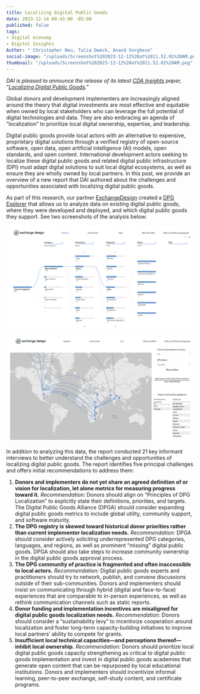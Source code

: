 ```yaml
---
title: Localizing Digital Public Goods
date: 2023-12-14 08:43:00 -05:00
published: false
tags:
- digital economy
- Digital Insights
Author: " Christopher Neu, Talia Dweck, Anand Varghese"
social-image: "/uploads/Screenshot%202023-12-12%20at%2011.52.01%20AM.png"
thumbnail: "/uploads/Screenshot%202023-12-12%20at%2011.52.01%20AM.png"
---
```


*DAI is pleased to announce the release of its latest [CDA Insights](https://www.dai.com/our-work/solutions/digital-acceleration-solutions/cda-insights) paper, "[Localizing Digital Public Goods](https://dai-assets.s3.amazonaws.com/Localizing%20Digital%20Public%20Goods.pdf)."*

Global donors and development implementers are increasingly aligned around the theory that digital investments are most effective and equitable when owned by local stakeholders who can leverage the full potential of digital technologies and data. They are also embracing an agenda of “localization” to prioritize local digital ownership, expertise, and leadership. 

Digital public goods provide local actors with an alternative to expensive, proprietary digital solutions through a verified registry of open-source software, open data, open artificial intelligence (AI) models, open standards, and open content. International development actors seeking to localize these digital public goods and related digital public infrastructure (DPI) must adapt digital solutions to suit local digital ecosystems, as well as ensure they are wholly owned by local partners. In this post, we provide an overview of a new report that DAI authored about the challenges and opportunities associated with localizing digital public goods.

As part of this research, our partner [ExchangeDesign](https://www.exchange.design/) created a [DPG Explorer](https://www.exchange.design/dpgs-explorer) that allows us to analyze data on existing digital public goods, where they were developed and deployed, and which digital public goods they support. See two screenshots of the analysis below:

![Screenshot 2023-12-12 at 11.50.02 AM.png](/uploads/Screenshot%202023-12-12%20at%2011.50.02%20AM.png) 

![Screenshot 2023-12-12 at 11.51.15 AM.png](/uploads/Screenshot%202023-12-12%20at%2011.51.15%20AM.png) 

In addition to analyzing this data, the report conducted 21 key informant interviews to better understand the challenges and opportunities of localizing digital public goods. The report identifies five principal challenges and offers initial recommendations to address them: 

1. **Donors and implementers do not yet share an agreed definition of or vision for localization, let alone metrics for measuring progress toward it.** *Recommendation:* Donors should align on “Principles of DPG Localization” to explicitly state their definitions, priorities, and targets. The Digital Public Goods Alliance (DPGA) should consider expanding digital public goods metrics to include global utility, community support, and software maturity. 
1. **The DPG registry is skewed toward historical donor priorities rather than current implementer localization needs.** *Recommendation:* DPGA should consider actively soliciting underrepresented DPG categories, languages, and regions, as well as prominent “missing” digital public goods. DPGA should also take steps to increase community ownership in the digital public goods approval process. 
1. **The DPG community of practice is fragmented and often inaccessible to local actors.** *Recommendation:* Digital public goods experts and practitioners should try to network, publish, and convene discussions outside of their sub-communities. Donors and implementers should insist on communicating through hybrid (digital and face-to-face) experiences that are comparable to in-person experiences, as well as rethink communication channels such as static reports. 
1. **Donor funding and implementation incentives are misaligned for digital public goods localization needs.** *Recommendation:* Donors should consider a “sustainability levy” to incentivize cooperation around localization and foster long-term capacity-building initiatives to improve local partners’ ability to compete for grants.
1. **Insufficient local technical capacities—and perceptions thereof—inhibit local ownership.** *Recommendation:* Donors should prioritize local digital public goods capacity strengthening as critical to digital public goods implementation and invest in digital public goods academies that generate open content that can be repurposed by local educational institutions. Donors and implementers should incentivize informal learning, peer-to-peer exchange, self-study content, and certificate programs.